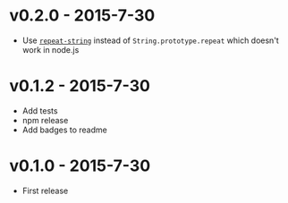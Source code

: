 # v0.2.0 - 2015-7-30

 - Use [`repeat-string`](https://www.npmjs.com/package/repeat-string) instead of `String.prototype.repeat` which doesn't work in node.js

# v0.1.2 - 2015-7-30

 - Add tests
 - npm release
 - Add badges to readme

# v0.1.0 - 2015-7-30

 - First release